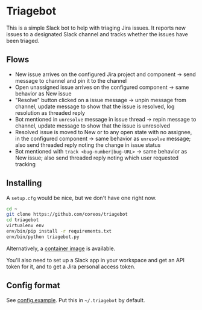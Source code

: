 # Triagebot

This is a simple Slack bot to help with triaging Jira issues.  It reports new issues to a designated Slack channel and tracks whether the issues have been triaged.

## Flows

- New issue arrives on the configured Jira project and component →
  send message to channel and pin it to the channel
- Open unassigned issue arrives on the configured component →
  same behavior as New issue
- "Resolve" button clicked on a issue message →
  unpin message from channel, update message to show that the issue is resolved, log resolution as threaded reply
- Bot mentioned in `unresolve` message in issue thread →
  repin message to channel, update message to show that the issue is unresolved
- Resolved issue is moved to New or to any open state with no assignee, in the configured component →
  same behavior as `unresolve` message; also send threaded reply noting the change in issue status
- Bot mentioned with `track <bug-number|bug-URL>` →
  same behavior as New issue; also send threaded reply noting which user requested tracking

## Installing

A `setup.cfg` would be nice, but we don't have one right now.

```sh
cd ~
git clone https://github.com/coreos/triagebot
cd triagebot
virtualenv env
env/bin/pip install -r requirements.txt
env/bin/python triagebot.py
```

Alternatively, a [container image](https://quay.io/repository/coreos/triagebot) is available.

You'll also need to set up a Slack app in your workspace and get an API token for it, and to get a Jira personal access token.

## Config format

See [config.example](config.example).  Put this in `~/.triagebot` by default.

